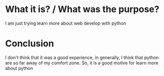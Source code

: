 # What it is? / What was the purpose?
I am just trying learn more about web develop with python

# Conclusion
I don't think that it was a good experience, in generally, I think that python are so far away of my comfort zone. So, it is a good motive for learn more about python

